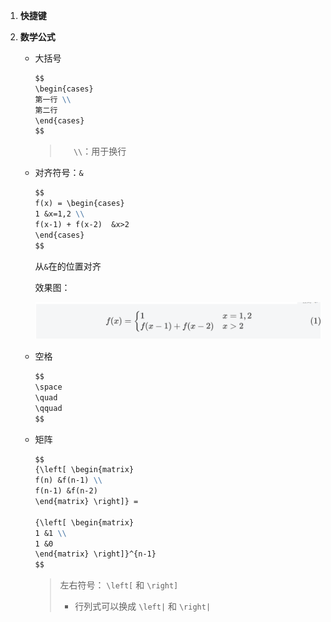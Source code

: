 1. **快捷键**

   

2. **数学公式**

   + 大括号

     ```markdown
     $$
     \begin{cases}
     第一行 \\
     第二行
     \end{cases}
     $$
     ```

     >  `	\\`：用于换行

   + 对齐符号：`&`

     ```markdown
     $$
     f(x) = \begin{cases}
     1 &x=1,2 \\
     f(x-1) + f(x-2)  &x>2
     \end{cases}
     $$
     ```

     从`&`在的位置对齐

     效果图：

     ![image-20230510094207785](typora的使用/img/image-20230510094207785.png)

   + 空格

     ```markdown
     $$
     \space
     \quad
     \qquad
     $$
     ```

   + 矩阵

     ```markdown
     $$
     {\left[ \begin{matrix}
     f(n) &f(n-1) \\
     f(n-1) &f(n-2)
     \end{matrix} \right]} =
     
     {\left[ \begin{matrix}
     1 &1 \\
     1 &0
     \end{matrix} \right]}^{n-1}
     $$
     ```

     > 左右符号： `\left[` 和 `\right]` 
     >
     > + 行列式可以换成 `\left|` 和 `\right|`

